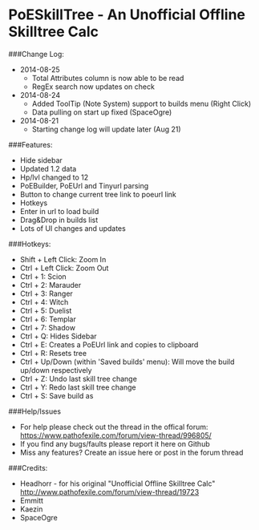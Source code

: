 PoESkillTree - An Unofficial Offline Skilltree Calc
============

###Change Log:
* 2014-08-25
  * Total Attributes column is now able to be read
  * RegEx search now updates on check
* 2014-08-24
  * Added ToolTip (Note System) support to builds menu (Right Click)
  * Data pulling on start up fixed (SpaceOgre)
* 2014-08-21
  * Starting change log will update later (Aug 21)

###Features: 
* Hide sidebar
* Updated 1.2 data
* Hp/lvl changed to 12
* PoEBuilder, PoEUrl and Tinyurl parsing
* Button to change current tree link to poeurl link
* Hotkeys
* Enter in url to load build
* Drag&Drop in builds list
* Lots of UI changes and updates

###Hotkeys:
* Shift + Left Click: Zoom In
* Ctrl + Left Click: Zoom Out
* Ctrl + 1: Scion
* Ctrl + 2: Marauder
* Ctrl + 3: Ranger
* Ctrl + 4: Witch 
* Ctrl + 5: Duelist
* Ctrl + 6: Templar
* Ctrl + 7: Shadow
* Ctrl + Q: Hides Sidebar
* Ctrl + E: Creates a PoEUrl link and copies to clipboard
* Ctrl + R: Resets tree
* Ctrl + Up/Down (within 'Saved builds' menu): Will move the build up/down respectively
* Ctrl + Z: Undo last skill tree change
* Ctrl + Y: Redo last skill tree change
* Ctrl + S: Save build as

###Help/Issues
* For help please check out the thread in the offical forum: https://www.pathofexile.com/forum/view-thread/996805/
* If you find any bugs/faults please report it here on Github
* Miss any features? Create an issue here or post in the forum thread

###Credits:
* Headhorr - for his original "Unofficial Offline Skilltree Calc" http://www.pathofexile.com/forum/view-thread/19723
* Emmitt
* Kaezin
* SpaceOgre
